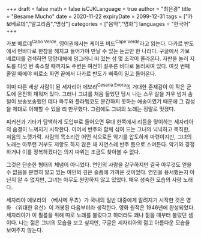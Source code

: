 +++
draft = false
math = false
isCJKLanguage = true
author = "최은광"
title = "Besame Mucho"
date = 2020-11-22
expiryDate = 2099-12-31
tags = ["카보베르데","알고리즘","명상"]
categories = ["음악","영화"]
languages = "한국어"
+++

카보 베르데<sup>Cabo Verde</sup>. 영어권에서는 케이프 버드<sup>Cape Verde</sup>라고 읽는다. 다카르 반도에서 먼바다로 한참을 헤치고 들어가야 만날 수 있는 눈곱만 한 나라다. 구글에서 가보 베르데를 검색하면 망망대해에 덩그러니 떠 있는 섬 몇 조각이 올라온다. 자판을 눌러 지도를 다섯 번 축소할 때까지도 주변은 여전히 짙푸른 바다로 둘러싸여 있다. 여섯 번째 줄일 때에야 비로소 화면 끝에서 다카르 반도가 삐죽이 밀고 들어온다.

이미 다른 세상 사람이 된 세자리아 에보라<sup>Cesaria Evora</sup>의 거대한 존재감이 이 작은 군도에 온전히 채워저 있다. 그러나 그녀를 처음 들었던 당시 나는 스무 살을 겨우 넘겨 솜털이 보송보송했던 데다 파두와 플라멩코도 분간하지 못하는 애송이였기 때문에 그 감성을 제대로 이해할 수 있을 리 만무했다. 그럼에도 그녀의 노래는 정말로 멋졌다.

피커션과 기타가 담백하게 도입부로 들어오면 무대 한쪽에서 리듬을 맞이하는 세자리아의 숨결이 느껴지기 시작한다. 이어서 반주와 함께 섞여 드는 그녀의 넉넉하고 묵직한, 저음의 노랫가락. 사람의 목소리란 어떤 식으로든 악기를 압도하게 마련이지만, 그녀의 노래는 아무런 거부도 저항도 하지 않은 채 자연스레 반주 틈으로 스며든다. 악기와 경쟁하거나 이를 정복하겠다는 의지 따위는 조금도 찾아볼 수 없다.

그것은 단순한 형태의 체념이 아니었다. 연인의 사랑을 갈구하지만 결국 아무것도 얻을 수 없음을 분명히 알고 있는 여인의 깊은 슬픔에 가까운 것이었다. 연인을 용서했는지 아닌지 알 수 없지만, 그녀는 아무도 원망하지 않고 있었다. 매우 성숙한 모습의 사랑 노래다.

세자리아 에보라의 〈베사메 무쵸〉가 국내의 일반 대중에게 알려지기 시작한 것은 영화 〈위대한 유산〉이 개봉된 다음부터라 생각한다. 영화 원작은 1946년에 완성되었다. 세자리아가 이 필름을 위해 따로 노래를 불렀다고 하더라도 꽤나 젊을 때부터 불렀던 셈이다. 나는 젊은 그녀의 모습을 보고 싶지만, 구글은 세자리아의 젊고 아름다운 모습을 보여주지 않는다. 